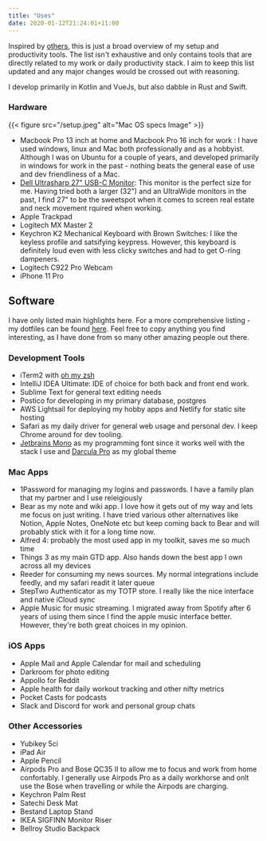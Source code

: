 ```yaml
---
title: "Uses"
date: 2020-01-12T21:24:01+11:00
---
```


Inspired by [others](https://uses.tech), this is just a broad overview of my setup and productivity tools. The list isn't exhaustive and only contains tools that are directly related to my work or daily productivity stack. I aim to keep this list updated and any major changes would be crossed out with reasoning.

I develop primarily in Kotlin and VueJs, but also dabble in Rust and Swift.

### Hardware

{{< figure src="/setup.jpeg" alt="Mac OS specs Image" >}}

- Macbook Pro 13 inch at home and Macbook Pro 16 inch for work : I have used windows, linux and Mac both professionally and as a hobbyist. Although I was on Ubuntu for a couple of years, and developed primarily in windows for work in the past - nothing beats the general ease of use and dev friendliness of a Mac.
- [Dell Ultrasharp 27" USB-C Monitor](https://www.dell.com/en-us/work/shop/dell-ultrasharp-27-usb-c-monitor-u2719dc/apd/210-arcz/monitors-monitor-accessories): This monitor is the perfect size for me. Having tried both a larger (32") and an UltraWide monitors in the past, I find 27" to be the sweetspot when it comes to screen real estate and neck movement rquired when working.
- Apple Trackpad
- Logitech MX Master 2
- Keychron K2 Mechanical Keyboard with Brown Switches: I like the keyless profile and satsifying keypress. However, this keyboard is definitely loud even with less clicky switches and had to get O-ring dampeners. 
- Logitech C922 Pro Webcam
- iPhone 11 Pro

## Software

I have only listed main highlights here. For a more comprehensive listing - my dotfiles can be found [here](https://github.com/shavz/dotfiles). Feel free to copy anything you find interesting, as I have done from so many other amazing people out there.

### Development Tools

- iTerm2  with [oh my zsh](https://github.com/ohmyzsh/ohmyzsh)
- IntelliJ IDEA Ultimate: IDE of choice for both back and front end work. 
- Sublime Text for general text editing needs
- Postico for developing in my primary database, postgres
- AWS Lightsail for deploying my hobby apps and Netlify for static site hosting
- Safari as my daily driver for general web usage and personal dev. I keep Chrome around for dev tooling.
- [Jetbrains Mono](https://www.jetbrains.com/lp/mono/) as my programming font since it works well with the stack I use and [Darcula Pro](https://draculatheme.com/pro) as my global theme

### Mac Apps 

- 1Password for managing my logins and passwords. I have a family plan that my partner and I use releigiously
- Bear as my note and wiki app. I love how it gets out of my way and lets me focus on just writing. I have tried various other alternatives like Notion, Apple Notes, OneNote etc but keep coming back to Bear and will probably stick with it for a long time now.
- Alfred 4: probably the most used app in my toolkit, saves me so much time
- Things 3 as my main GTD app. Also hands down the best app I own across all my devices
- Reeder for consuming my news sources. My normal integrations include feedly, and my safari readit it later queue
- StepTwo Authenticator as my TOTP store. I really like the nice interface and native iCloud sync
- Apple Music for music streaming. I migrated away from Spotify after 6 years of using them since I find the apple music interface better. However, they're both great choices in my opinion.

### iOS Apps

- Apple Mail and Apple Calendar for mail and scheduling
- Darkroom for photo editing
- Appollo for Reddit
- Apple health for daily workout tracking and other nifty metrics
- Pocket Casts for podcasts
- Slack and Discord for work and personal group chats

### Other Accessories

- Yubikey 5ci
- iPad Air
- Apple Pencil
- Airpods Pro and Bose QC35 II to allow me to focus and work from home confortably. I generally use Airpods Pro as a daily workhorse and onlt use the Bose when travelling or while the Airpods are charging.
- Keychron Palm Rest
- Satechi Desk Mat
- Bestand Laptop Stand
- IKEA SIGFINN Monitor Riser
- Bellroy Studio Backpack
